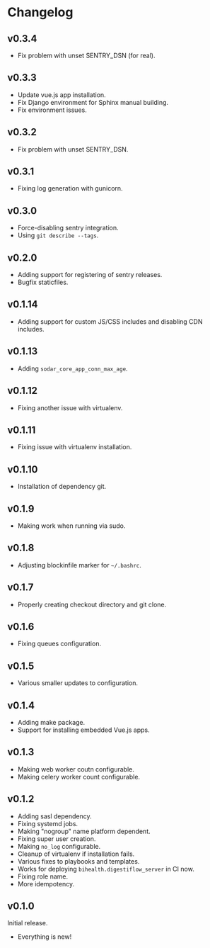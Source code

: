 # Changelog

## v0.3.4

- Fix problem with unset SENTRY_DSN (for real).

## v0.3.3

- Update vue.js app installation.
- Fix Django environment for Sphinx manual building.
- Fix environment issues.

## v0.3.2

- Fix problem with unset SENTRY_DSN.

## v0.3.1

- Fixing log generation with gunicorn.

## v0.3.0

- Force-disabling sentry integration.
- Using `git describe --tags`.

## v0.2.0

- Adding support for registering of sentry releases.
- Bugfix staticfiles.

## v0.1.14

- Adding support for custom JS/CSS includes and disabling CDN includes.

## v0.1.13

- Adding `sodar_core_app_conn_max_age`.

## v0.1.12

- Fixing another issue with virtualenv.

## v0.1.11

- Fixing issue with virtualenv installation.

## v0.1.10

- Installation of dependency git.

## v0.1.9

- Making work when running via sudo.

## v0.1.8

- Adjusting blockinfile marker for `~/.bashrc`.

## v0.1.7

- Properly creating checkout directory and git clone.

## v0.1.6

- Fixing queues configuration.

## v0.1.5

- Various smaller updates to configuration.

## v0.1.4

- Adding make package.
- Support for installing embedded Vue.js apps.

## v0.1.3

- Making web worker coutn configurable.
- Making celery worker count configurable.

## v0.1.2

- Adding sasl dependency.
- Fixing systemd jobs.
- Making "nogroup" name platform dependent.
- Fixing super user creation.
- Making `no_log` configurable.
- Cleanup of virtualenv if installation fails.
- Various fixes to playbooks and templates.
- Works for deploying `bihealth.digestiflow_server` in CI now.
- Fixing role name.
- More idempotency.

## v0.1.0

Initial release.

- Everything is new!
